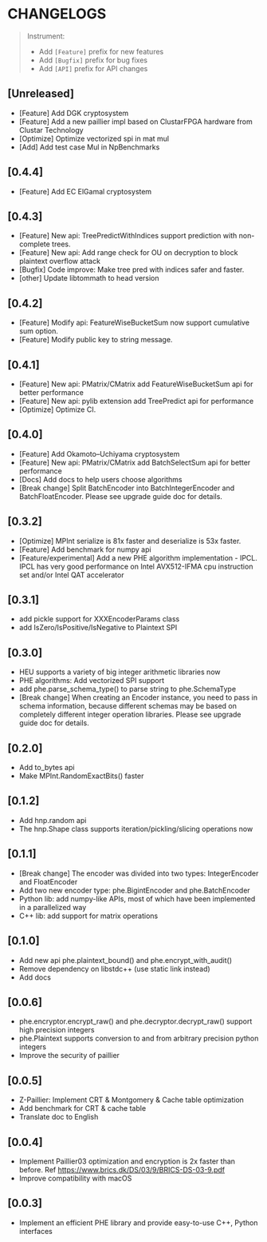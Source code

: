 # CHANGELOGS

> Instrument:
>
> - Add `[Feature]` prefix for new features
> - Add `[Bugfix]` prefix for bug fixes
> - Add `[API]` prefix for API changes

## [Unreleased]

- [Feature] Add DGK cryptosystem
- [Feature] Add a new paillier impl based on ClustarFPGA hardware from Clustar Technology
- [Optimize] Optimize vectorized spi in mat mul
- [Add] Add test case Mul in NpBenchmarks

## [0.4.4]

- [Feature] Add EC ElGamal cryptosystem

## [0.4.3]

- [Feature] New api: TreePredictWithIndices support prediction with non-complete
  trees.
- [Feature] New api: Add range check for OU on decryption to block plaintext
  overflow attack
- [Bugfix] Code improve: Make tree pred with indices safer and faster.
- [other] Update libtommath to head version

## [0.4.2]

- [Feature] Modify api: FeatureWiseBucketSum now support cumulative sum option.
- [Feature] Modify public key to string message.

## [0.4.1]

- [Feature] New api: PMatrix/CMatrix add FeatureWiseBucketSum api for better
  performance
- [Feature] New api: pylib extension add TreePredict api for performance
- [Optimize] Optimize CI.

## [0.4.0]

- [Feature] Add Okamoto–Uchiyama cryptosystem
- [Feature] New api: PMatrix/CMatrix add BatchSelectSum api for better
  performance
- [Docs] Add docs to help users choose algorithms
- [Break change] Split BatchEncoder into BatchIntegerEncoder and
  BatchFloatEncoder. Please see upgrade guide doc for details.

## [0.3.2]

- [Optimize] MPInt serialize is 81x faster and deserialize is 53x faster.
- [Feature] Add benchmark for numpy api
- [Feature/experimental] Add a new PHE algorithm implementation - IPCL. IPCL has
  very good performance on Intel AVX512-IFMA cpu instruction set and/or Intel
  QAT accelerator

## [0.3.1]

- add pickle support for XXXEncoderParams class
- add IsZero/IsPositive/IsNegative to Plaintext SPI

## [0.3.0]

- HEU supports a variety of big integer arithmetic libraries now
- PHE algorithms: Add vectorized SPI support
- add phe.parse_schema_type() to parse string to phe.SchemaType
- [Break change] When creating an Encoder instance, you need to pass in schema
  information, because different schemas may be based on completely different
  integer operation libraries. Please see upgrade guide doc for details.

## [0.2.0]

- Add to_bytes api
- Make MPInt.RandomExactBits() faster

## [0.1.2]

- Add hnp.random api
- The hnp.Shape class supports iteration/pickling/slicing operations now

## [0.1.1]

- [Break change] The encoder was divided into two types: IntegerEncoder and
  FloatEncoder
- Add two new encoder type: phe.BigintEncoder and phe.BatchEncoder
- Python lib: add numpy-like APIs, most of which have been implemented in a
  parallelized way
- C++ lib: add support for matrix operations

## [0.1.0]

- Add new api phe.plaintext_bound() and phe.encrypt_with_audit()
- Remove dependency on libstdc++ (use static link instead)
- Add docs

## [0.0.6]

- phe.encryptor.encrypt_raw() and phe.decryptor.decrypt_raw() support high
  precision integers
- phe.Plaintext supports conversion to and from arbitrary precision python
  integers
- Improve the security of paillier

## [0.0.5]

- Z-Paillier: Implement CRT & Montgomery & Cache table optimization
- Add benchmark for CRT & cache table
- Translate doc to English

## [0.0.4]

- Implement Paillier03 optimization and encryption is 2x faster than before.
  Ref https://www.brics.dk/DS/03/9/BRICS-DS-03-9.pdf
- Improve compatibility with macOS

## [0.0.3]

- Implement an efficient PHE library and provide easy-to-use C++, Python
  interfaces
